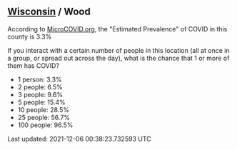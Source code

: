 
## [Wisconsin](/united-states/wisconsin) / Wood

According to [MicroCOVID.org](http://microcovid.org),
the "Estimated Prevalence" of COVID in this county is 3.3%

If you interact with a certain number of people in this location
(all at once in a group, or spread out across the day), what is the chance that
1 or more of them has COVID?

- 1 person: 3.3%
- 2 people: 6.5%
- 3 people: 9.6%
- 5 people: 15.4%
- 10 people: 28.5%
- 25 people: 56.7%
- 100 people: 96.5%

Last updated: 2021-12-06 00:38:23.732593 UTC

